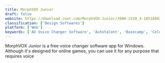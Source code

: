 ```yaml
---
title: MorphVOX Junior
draft: false 
website: https://download.cnet.com/MorphVOX-Junior/3000-2150_4-10516802.html
classification: ['Design Softwares']
platform: ['Web']
keywords: ['AV Voice Changer Software', 'Autotalent', 'Basecamp', 'Celemony Melodyne', 'Clownfish Voice Changer', 'EXP Soundboard', 'Funny Voice', 'GSnap', 'JN Soundboard', 'MP3 Skype Recorder', 'NewTone', 'Pamela for Skype', 'Soundpad', 'TalentedHack', 'Voicemod', 'Your monster voice', 'iFree Skype Recorder']
---
```

MorphVOX Junior is a free voice changer software app for Windows. Although it's designed for online games, you can use it for any purpose that requires voice